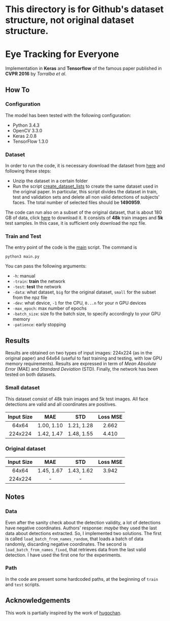 # This directory is for Github's dataset structure, not original dataset structure.

# Eye Tracking for Everyone
Implementation in **Keras** and **Tensorflow** of the famous paper published in **CVPR 2016** by *Torralba et al*.

## How To
### Configuration
The model has been tested with the following configuration:
- Python 3.4.3
- OpenCV 3.3.0
- Keras 2.0.8
- TensorFlow 1.3.0

### Dataset
In order to run the code, it is necessary download the dataset from [here](http://gazecapture.csail.mit.edu/) and following these steps:
- Unzip the dataset in a certain folder
- Run the script [create_dataset_lists](create_dataset_lists.py) to create the same dataset used in the original paper. In particular, this script divides the dataset in train, test and validation sets and delete all non valid detections of subjects' faces. 
The total number of selected files should be **1490959**.

The code can run also on a subset of the original dataset, that is about 180 GB of data, click [here](http://hugochan.net/download/eye_tracker_train_and_val.npz) to download it. It consists of **48k** train images and **5k** test samples. In this case, it is sufficient only download the npz file.

### Train and Test
The entry point of the code is the [main](main.py) script. 
The command is
```
python3 main.py
```
You can pass the following arguments:
- ```-h```: manual
- ```-train```: **train** the network
- ```-test```: **test** the network
- ```-data```: what dataset, ```big``` for the original dataset, ```small``` for the subset from the npz file
- ```-dev```: what device, ```-1``` for the CPU, ```0...n``` for your n GPU devices
- ```-max_epoch```: max number of epochs
- ```-batch_size```: size fo the batch size, to specify accordingly to your GPU memory
- ```-patience```: early stopping

## Results
Results are obtained on two types of input images: 224x224 (as in the original paper) and 64x64 (useful to fast training and testing, with low GPU memory requirements).
Results are expressed in term of *Mean Absolute Error* (MAE) and *Standard Deviation* (STD). 
Finally, the network has been tested on both datasets.

### Small dataset 
This dataset consist of 48k train images and 5k test images. All face detections are valid and all coordinates are positives.

| Input Size   | MAE               | STD              | Loss MSE  |
| :---:        |     :---:         |            :---: | :---:     |
|64x64         | 1.00, 1.10        | 1.21, 1.28       |  2.662    |
|224x224       | 1.42, 1.47        | 1.48, 1.55       |  4.410    |

### Original dataset

| Input Size   | MAE            | STD           |Loss MSE  |
| :---:         |     :---:     |         :---: |:---:     |
|64x64         | 1.45, 1.67     | 1.43, 1.62    |    3.942 |
|224x224       | -              | -             |          |

## Notes
### Data
Even after the sanity check about the detection validity, a lot of detections have negative coordinates.
Authors' response: *maybe* they used the last data about detections extracted.
So, I implemented two solutions. The first is called ```load_batch_from_names_random```, that loads a batch of data randomly, discarding negative coordinates. The second is ```load_batch_from_names_fixed```, that retrieves data from the last valid detection. I have used the first one for the experiments.

### Path
In the code are present some hardcoded paths, at the beginning of ```train``` and ```test``` scripts.

## Acknowledgements
This work is partially inspired by the work of [hugochan](https://github.com/hugochan).
